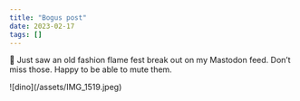 ```yaml
---
title: "Bogus post"
date: 2023-02-17
tags: []
---
```

<p>🙉 Just saw an old fashion flame fest break out on my Mastodon feed. Don’t miss those. Happy to be able to mute them.</p>
![dino](/assets/IMG_1519.jpeg)
